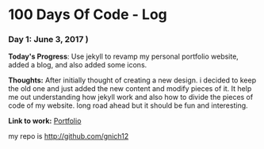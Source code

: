 # 100 Days Of Code - Log

### Day 1: June 3, 2017 )


**Today's Progress**: Use jekyll to revamp my personal portfolio website, added a blog, and also added some icons.

**Thoughts:** After initially thought of creating a new design. i decided to keep the old one and just added the new content
and modify pieces of it. It help me out understanding how jekyll work and also how to divide the pieces of code of my website. long road ahead but it should be fun and interesting. 

**Link to work:** [Portfolio](http://gnich12.github.io)

my repo is http://github.com/gnich12

